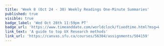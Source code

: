 ```yaml
---
title: 'Week 8 (Oct 24 - 30) Weekly Readings One-Minute Summaries'
published: true
visible: true
badge_label: 'Wed Oct 28th 11:59pm PT'
badge_url: 'https://www.timeanddate.com/worldclock/fixedtime.html?msg=Week+2+%28Sep+12+-+18%29+Weekly+Readings+One-Minute+Summaries+Due+Date&iso=20201028T2359&p1=256'
link_text: 'A guide to top UX Research methods'
link_url: 'https://canvas.sfu.ca/courses/56304/assignments/504159'
---
```

